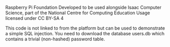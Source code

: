 Raspberry Pi Foundation
Developed to be used alongside Isaac Computer Science, part of the National Centre for Computing Education
Usage licensed under CC BY-SA 4

This code is not linked to from the platform but can be used to demonstrate a simple SQL injection.
You need to download the database users.db which contains a trivial (non-hashed) password table.
